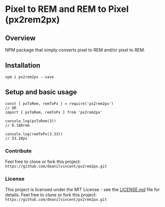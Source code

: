 # Pixel to REM and REM to Pixel (px2rem2px)

## Overview

NPM package that simply converts pixel to REM and/or pixel to REM.

## Installation

```
npm i px2rem2px --save
```

## Setup and basic usage

```
const { pxToRem, remToPx } = require('px2rem2px')
// OR
import { pxToRem, remToPx } from 'px2rem2px'

console.log(pxToRem(3))
// 0.188rem

console.log(remToPx(3.33))
// 53.28px
```

### Contribute

Feel free to clone or fork this project:  `https://github.com/deanilvincent/px2rem2px.git`

### License

This project is licensed under the MIT License - see the [LICENSE.md](https://github.com/deanilvincent/px2rem2px/blob/master/LICENSE.md/) file for details.
Feel free to clone or fork this project:  `https://github.com/deanilvincent/px2rem2px.git`